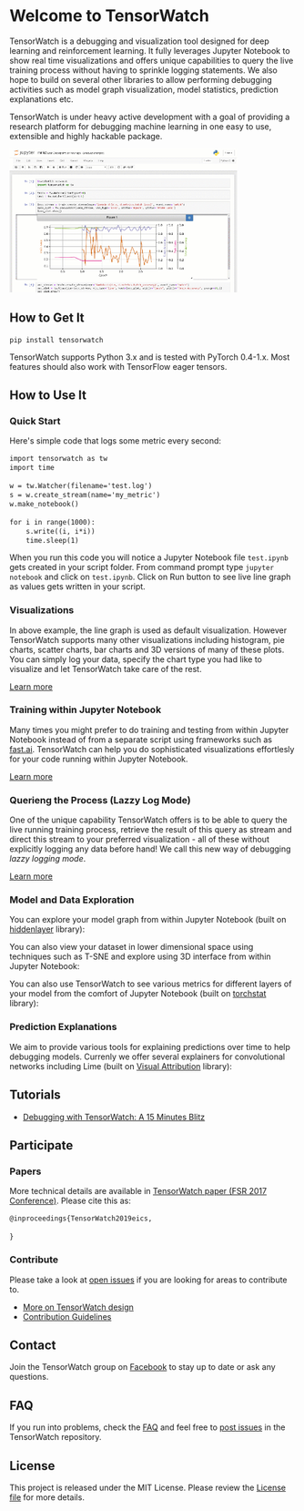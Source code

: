 # Welcome to TensorWatch

TensorWatch is a debugging and visualization tool designed for deep learning and reinforcement learning. It fully leverages Jupyter Notebook to show real time visualizations and offers unique capabilities to query the live training process without having to sprinkle logging statements. We also hope to build on several other libraries to allow performing debugging activities such as model graph visualization, model statistics, prediction explanations etc.

TensorWatch is under heavy active development with a goal of providing a research platform for debugging machine learning in one easy to use, extensible and highly hackable package.

<img src="docs/images/teaser.gif" alt="TensorWatch in Jupyter Notebook" width="400"/>

## How to Get It

```
pip install tensorwatch
```

TensorWatch supports Python 3.x and is tested with PyTorch 0.4-1.x. Most features should also work with TensorFlow eager tensors.

## How to Use It

### Quick Start

Here's simple code that logs some metric every second:
```
import tensorwatch as tw
import time

w = tw.Watcher(filename='test.log')
s = w.create_stream(name='my_metric')
w.make_notebook()

for i in range(1000):
    s.write((i, i*i)) 
    time.sleep(1)
```
When you run this code you will notice a Jupyter Notebook file `test.ipynb` gets created in your script folder. From command prompt type `jupyter notebook` and click on `test.ipynb`. Click on Run button to see live line graph as values gets written in your script.

### Visualizations
In above example, the line graph is used as default visualization. However TensorWatch supports many other visualizations including histogram, pie charts, scatter charts, bar charts and 3D versions of many of these plots. You can simply log your data, specify the chart type you had like to visualize and let TensorWatch take care of the rest.

[Learn more](docs/visualizations.md)

### Training within Jupyter Notebook
Many times you might prefer to do training and testing from within Jupyter Notebook instead of from a separate script using frameworks such as [fast.ai](https://www.fast.ai/). TensorWatch can help you do sophisticated visualizations effortlesly for your code running within Jupyter Notebook.

[Learn more](docs/nb_train.md)

### Querieng the Process (Lazzy Log Mode)
One of the unique capability TensorWatch offers is to be able to query the live running training process, retrieve the result of this query as stream and direct this stream to your preferred visualization - all of these without explicitly logging any data before hand! We call this new way of debugging *lazzy logging mode*.

[Learn more](docs/lazzy_logging.md)

### Model and Data Exploration
You can explore your model graph from within Jupyter Notebook (built on [hiddenlayer](https://github.com/waleedka/hiddenlayer) library):


You can also view your dataset in lower dimensional space using techniques such as T-SNE and explore using 3D interface from within Jupyter Notebook:


You can also use TensorWatch to see various metrics for different layers of your model from the comfort of Jupyter Notebook (built on [torchstat](https://github.com/Swall0w/torchstat) library):

### Prediction Explanations
We aim to provide various tools for explaining predictions over time to help debugging models. Currenly we offer several explainers for convolutional networks including Lime (built on [Visual Attribution](https://github.com/yulongwang12/visual-attribution) library):

## Tutorials

- [Debugging with TensorWatch: A 15 Minutes Blitz](docs/tutorial.md)

## Participate

### Papers

More technical details are available in [TensorWatch paper (FSR 2017 Conference)](https://arxiv.org/abs/1705.05065). Please cite this as:
```
@inproceedings{TensorWatch2019eics,

}
```

### Contribute

Please take a look at [open issues](https://github.com/microsoft/TensorWatch/issues) if you are looking for areas to contribute to.

* [More on TensorWatch design](docs/design)
* [Contribution Guidelines](CONTRIBUTING.md)

## Contact

Join the TensorWatch group on [Facebook](https://www.facebook.com/groups/378075159472803/) to stay up to date or ask any questions.

## FAQ

If you run into problems, check the [FAQ](docs/faq) and feel free to [post issues](https://github.com/Microsoft/TensorWatch/issues) in the  TensorWatch repository.

## License

This project is released under the MIT License. Please review the [License file](LICENSE.txt) for more details.
